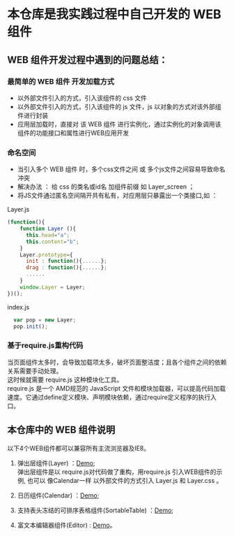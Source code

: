 # 本仓库是我实践过程中自己开发的 WEB 组件
## WEB 组件开发过程中遇到的问题总结：
### 最简单的 WEB 组件 开发加载方式

* 以外部文件引入的方式，引入该组件的 css 文件
* 以外部文件引入的方式，引入该组件的 js 文件，js 以对象的方式对该外部组件进行封装
* 应用层加载时，直接对 该 WEB 组件 进行实例化，通过实例化的对象调用该组件的功能接口和属性进行WEB应用开发

### 命名空间

* 当引入多个 WEB 组件 时，多个css文件之间 或 多个js文件之间容易导致命名冲突
* 解决办法 ： 给 css 的类名或id名 加组件前缀 如 Layer_screen ；
* 将JS文件通过匿名空间隔开共有私有，对应用层只暴露出一个类接口,如 ：

Layer.js
```JavaScript
(function(){
    function Layer (){
      this.head="a";
      this.content="b";
    }
    Layer.prototype={
      init : function(){......};
      drag : function(){......};
      ......
    }
    window.Layer = Layer;
})();
```

index.js
```JavaScript
  var pop = new Layer;
  pop.init();
```

### 基于require.js重构代码

当页面组件太多时，会导致加载项太多，破坏页面整洁度；且各个组件之间的依赖关系需要手动处理。<br>
这时候就需要 require.js 这种模块化工具。<br>
require.js 是一个 AMD规范的 JavaScript 文件和模块加载器，可以提高代码加载速度。它通过define定义模块、声明模块依赖，通过require定义程序的执行入口。
## 本仓库中的 WEB 组件说明

以下4个WEB组件都可以兼容所有主流浏览器及IE8。

1. 弹出层组件(Layer) ：[Demo](https://1039958384.github.io/WEB-component/Layer/); <br>
   弹出层组件是以 require.js对代码做了重构，用require.js 引入WEB组件的示例, 也可以 像Calendar一样 以外部文件的方式引入 Layer.js 和 Layer.css 。

2. 日历组件(Calendar) ：[Demo](https://1039958384.github.io/WEB-component/Calendar/);

3. 支持表头冻结的可排序表格组件(SortableTable) ：[Demo](https://1039958384.github.io/WEB-component/SortableTable/);

4. 富文本编辑器组件(Editor) : [Demo](https://1039958384.github.io/WEB-component/Editor/)。

